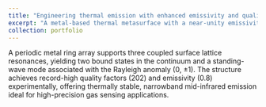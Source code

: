 ```yaml
---
title: "Engineering thermal emission with enhanced emissivity and quality factor using bound states in the continuum and electromagnetically induced absorption"
excerpt: "A metal-based thermal metasurface with a near-unity emissivity and a Q factor up to 300.<br/><img src='/images/number_2.png'>" alt="thermal emission" width="500">
collection: portfolio
---
```

A periodic metal ring array supports three coupled surface lattice resonances, yielding two bound states in the continuum and a standing-wave mode associated with the Rayleigh anomaly (0, ±1). The structure achieves record-high quality factors (202) and emissivity (0.8) experimentally, offering thermally stable, narrowband mid-infrared emission ideal for high-precision gas sensing applications.
